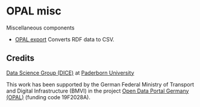 # OPAL misc

Miscellaneous components

* [OPAL export](export) Converts RDF data to CSV.

## Credits

[Data Science Group (DICE)](https://dice-research.org/) at [Paderborn University](https://www.uni-paderborn.de/)

This work has been supported by the German Federal Ministry of Transport and Digital Infrastructure (BMVI) in the project [Open Data Portal Germany (OPAL)](http://projekt-opal.de/) (funding code 19F2028A).

